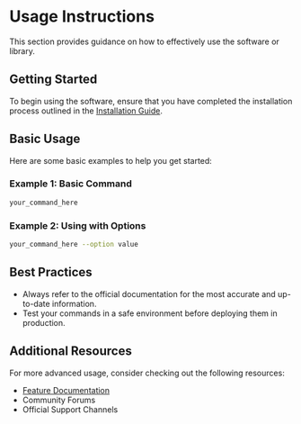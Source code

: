 # Usage Instructions

This section provides guidance on how to effectively use the software or library. 

## Getting Started

To begin using the software, ensure that you have completed the installation process outlined in the [Installation Guide](../installation.md).

## Basic Usage

Here are some basic examples to help you get started:

### Example 1: Basic Command

```bash
your_command_here
```

### Example 2: Using with Options

```bash
your_command_here --option value
```

## Best Practices

- Always refer to the official documentation for the most accurate and up-to-date information.
- Test your commands in a safe environment before deploying them in production.

## Additional Resources

For more advanced usage, consider checking out the following resources:
- [Feature Documentation](../../features/feature1.md)
- Community Forums
- Official Support Channels